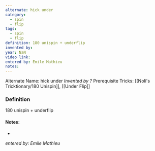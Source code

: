 ```yaml
---
alternate: hick under
category:
  - spin
  - flip
tags:
  - spin
  - flip
definition: 180 unispin + underflip
invented by: 
year: NaN
video link: 
entered by: Emile Mathieu
notes: 
---
```

Alternate Name: hick under
*Invented by ?*
Prerequisite Tricks: [[Noli's Tricktionary/180 Unispin]], [[Under Flip]]

### Definition
180 unispin + underflip


#### Notes:
- 
*entered by: Emile Mathieu*
